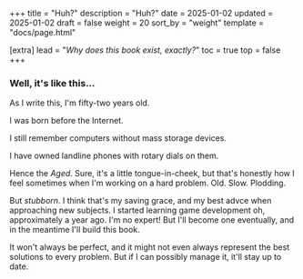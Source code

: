 +++
title = "Huh?"
description = "Huh?"
date = 2025-01-02
updated = 2025-01-02
draft = false
weight = 20
sort_by = "weight"
template = "docs/page.html"

[extra]
lead = "<em>Why does this book exist, exactly?</em>"
toc = true
top = false
+++

### Well, it's like this...

As I write this, I'm fifty-two years old.

I was born before the Internet.

I still remember computers without mass storage devices.

I have owned landline phones with rotary dials on them.

Hence the _Aged_. Sure, it's a little tongue-in-cheek, but that's honestly how I feel sometimes when
I'm working on a hard problem. Old. Slow. Plodding.

But _stubborn_. I think that's my saving grace, and my best advce when approaching new subjects. I
started learning game development oh, approximately a year ago. I'm no expert! But I'll become one
eventually, and in the meantime I'll build this book.

It won't always be perfect, and it might not even always represent the best solutions to every
problem. But if I can possibly manage it, it'll stay up to date.
